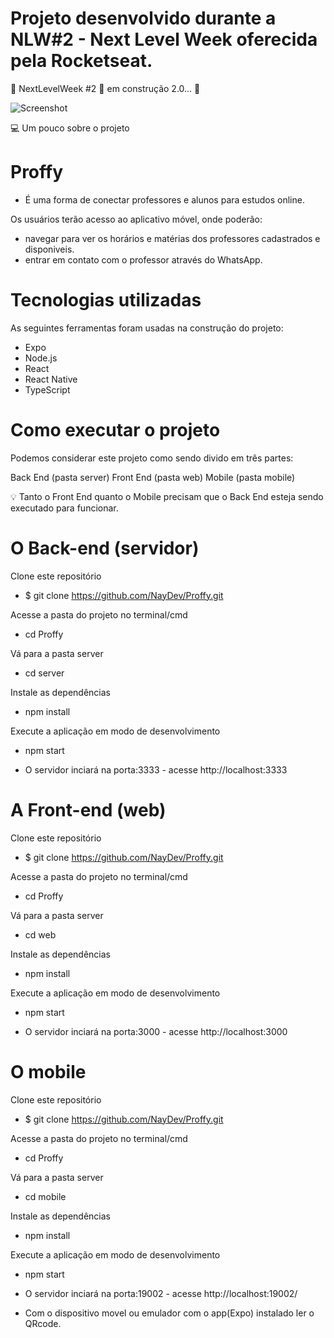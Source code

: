 # Projeto desenvolvido durante a NLW#2 - Next Level Week oferecida pela Rocketseat. 

🚧 NextLevelWeek #2 🚀 em construção 2.0... 🚧

![Screenshot](screenshot.png)

💻 Um pouco sobre o projeto

# Proffy
 * É uma forma de conectar professores e alunos para estudos online.
 
 Os usuários terão acesso ao aplicativo móvel, onde poderão:

* navegar para ver os horários e matérias dos professores cadastrados e disponiveis.
* entrar em contato com o professor através do WhatsApp.

# Tecnologias utilizadas

As seguintes ferramentas foram usadas na construção do projeto:

* Expo
* Node.js
* React
* React Native
* TypeScript

# Como executar o projeto

Podemos considerar este projeto como sendo divido em três partes:

Back End (pasta server)
Front End (pasta web)
Mobile (pasta mobile)

💡 Tanto o Front End quanto o Mobile precisam que o Back End esteja sendo executado para funcionar.

# O Back-end (servidor)

Clone este repositório
 * $ git clone https://github.com/NayDev/Proffy.git
 
Acesse a pasta do projeto no terminal/cmd
 * cd Proffy
 
Vá para a pasta server
 * cd server

Instale as dependências
 * npm install
 
Execute a aplicação em modo de desenvolvimento
* npm start

* O servidor inciará na porta:3333 - acesse http://localhost:3333 

# A Front-end (web)

Clone este repositório
 * $ git clone https://github.com/NayDev/Proffy.git
 
Acesse a pasta do projeto no terminal/cmd
 * cd Proffy
 
Vá para a pasta server
 * cd web

Instale as dependências
 * npm install
 
Execute a aplicação em modo de desenvolvimento
* npm start

* O servidor inciará na porta:3000 - acesse http://localhost:3000

# O mobile

Clone este repositório
 * $ git clone https://github.com/NayDev/Proffy.git
 
Acesse a pasta do projeto no terminal/cmd
 * cd Proffy
 
Vá para a pasta server
 * cd mobile

Instale as dependências
 * npm install
 
Execute a aplicação em modo de desenvolvimento
* npm start

* O servidor inciará na porta:19002 - acesse http://localhost:19002/

* Com o dispositivo movel ou emulador com o app(Expo) instalado ler o QRcode.
